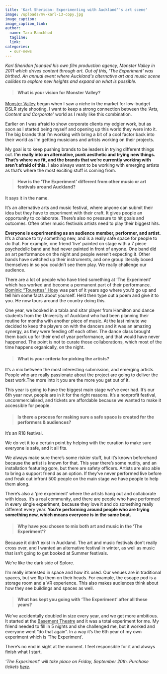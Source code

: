 ```yaml
---
title: 'Karl Sheridan: Experimenting with Auckland''s art scene'
image: /uploads/mv-karl-13-copy.jpg
image_caption:
image_caption_link:
author:
  name: Tara Ranchhod
  tagline:
  link:
categories:
  - our-news
---
```


*Karl Sheridan founded his own film production agency, Monster Valley in 2011 which drives content through art. Out of this, 'The Experiment' was birthed. An annual event where Auckland's alternative art and music scene collides to explore new heights and expand on what is possible. &nbsp;*

> #### What is your vision for Monster Valley?&nbsp;

[Monster Valley](https://www.monstervalley.co.nz/) began when I saw a niche in the market for low-budget DSLR style shooting. I want to keep a strong connection between the *‘Arts, Content and Corporate’* world as I really like this combination.

Earlier on I was afraid to show corporate clients my edgier work, but as soon as I started being myself and opening up this world they were into it. The big brands that I’m working with bring a bit of a cool factor back into their world as I’m getting musicians and artists working on their projects.

My goal is to keep pushing brands to be leaders in trying different things out. **I’m really into an alternative, punk aesthetic and trying new things. That’s where we fit, and the brands that we’re currently working with aren’t afraid of this.** I also always want to be working with emerging artists as that’s where the most exciting stuff is coming from.

> #### How is the ‘The Experiment’ different from other music or art festivals around Auckland?

It says it in the name.&nbsp;

It’s an alternative arts and music festival, where anyone can submit their idea but they have to experiment with their craft. It gives people an opportunity to collaborate. There’s also no pressure to hit goals and outcomes. Often other music festivals artists need to play their biggest hits.&nbsp;

**Everyone is experimenting as an audience member, performer, and artist.** It’s a chance to try something new, and is a really safe space for people to do that. For example, one friend ‘live’ painted on stage with a 7 piece psychedelic band and had never painted in front of anyone. One band did an art performance on the night and people weren’t expecting it. Other bands have switched up their instruments, and one group literally boxed themselves in so you couldn’t see them play. We really challenge our audience.&nbsp;

There are a lot of people who have tried something at ‘The Experiment’ which has worked and become a permanent part of their performance. [Dominic “Tourettes” Hoey](https://www.facebook.com/tourettesone/) was part of it years ago where you’d go up and tell him some facts about yourself. He’d then type out a poem and give it to you. He now tours around the country doing this.&nbsp;

One year, we booked in a tabla and sitar player from Hamilton and dance students from the University of Auckland who had been planning their routine for months with another piece of music. At the last minute we decided to keep the players on with the dancers and it was an amazing synergy, as they were feeding off each other. The dance class brought them back up for their end of year performance, and that would have never happened. The point is not to curate those collaborations, which most of the time happens organically, on the night.&nbsp;

> #### What is your criteria for picking the artists?&nbsp;&nbsp;

It’s a mix between the most interesting submission, and emerging artists. People who are really passionate about the project are going to deliver the best work.The more into it you are the more you get out of it.&nbsp;

This year is going to have the biggest main stage we’ve ever had. It’s our 6th year now, people are in it for the right reasons. It’s a nonprofit festival, uncommercialised, and tickets are affordable because we wanted to make it accessible for people. &nbsp;

> #### Is there a process for making sure a safe space is created for the performers & audiences?

It’s an R18 festival.&nbsp;

We do vet it to a certain point by helping with the curation to make sure everyone is safe, and it all fits.

We always make sure there’s some riskier stuff, but it’s known beforehand because the artist is known for that. This year there’s some nudity, and an installation featuring gore, but there are safety officers. Artists are also able to bring a support friend as an option. If they’ve never performed live before and freak out infront 500 people on the main stage we have people to help them along.&nbsp;

There’s also a ‘pre experiment’ where the artists hang out and collaborate with ideas. It’s a real community, and there are people who have performed in every single experiment, because they love it and do something really different every year. **You’re performing around people who are trying something new, which means everyone is in the same boat. &nbsp;**

> #### Why have you chosen to mix both art and music in the ‘The Experiment’?

Because it didn’t exist in Auckland. The art and music festivals don’t really cross over, and I wanted an alternative festival in winter, as well as music that isn’t going to get booked at Summer festivals.

We’re like the dark side of Splore.&nbsp;

I’m really interested in space and how it’s used. Our venues are in traditional spaces, but we flip them on their heads. For example, the escape pod is a storage room and a VR experience. This also makes audiences think about how they see buildings and spaces as well.&nbsp;

> #### What has kept you going with ‘The Experiment’ after all these years?&nbsp;

We’ve accidentally doubled in size every year, and we get more ambitious. It started at the [Basement Theatre](https://basementtheatre.co.nz/) and it was a total experiment for me. My friend needed to fill in 5 nights and she challenged me, but it worked and everyone went “do that again”. In a way it’s the 6th year of my own experiment which is ‘The Experiment’.&nbsp;

There’s no end in sight at the moment. I feel responsible for it and always finish what I start.

*'The Experiment' will take place on Friday, September 20th. Purchase tickets [here](https://www.eventbrite.co.nz/e/the-experiment-2019-tickets-60497859727).*